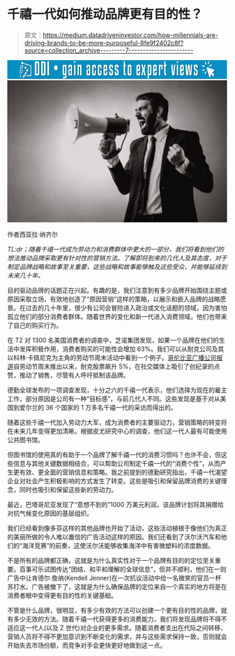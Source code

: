 # 千禧一代如何推动品牌更有目的性？

> 原文：<https://medium.datadriveninvestor.com/how-millennials-are-driving-brands-to-be-more-purposeful-8fe9f2402c8f?source=collection_archive---------7----------------------->

[![](img/f6a70f1638bd30603d22b4a6df136b09.png)](http://www.track.datadriveninvestor.com/1B9E)![](img/21450b0091770a8a5feb70ad66cb602f.png)

作者西亚拉·纳齐尔

*TL:dr；随着千禧一代成为劳动力和消费群体中更大的一部分，我们将看到他们的想法推动品牌采取更有针对性的营销方法。了解即将到来的几代人及其态度，对于制定品牌战略和故事至关重要，这些战略和故事能够触及这些受众，并能够延续到未来几十年。*

目的驱动品牌的话题正在兴起。有趣的是，我们注意到有多少品牌开始围绕主题或原因采取立场，有效地创造了“原因营销”这样的策略，以展示和嵌入品牌的战略愿景。在过去的几十年里，很少有公司会冒险进入政治或文化话题的领域，因为害怕孤立他们的部分消费者群体。随着世界的变化和新一代进入消费领域，他们也带来了自己的购买行为。

在 T2 对 1300 名美国消费者的调查中，芝诺集团发现，如果一个品牌在他们的生活中发挥积极作用，消费者购买的可能性会增加 63%。我们可以从耐克公司及其以科林·卡佩尼克为主角的劳动节周末活动中看到一个例子。[哥伦比亚广播公司报道](https://www.cbsnews.com/news/colin-kaepernick-nike-6-billion-man/?ftag=COS-05-10aaa0h&utm_campaign=trueAnthem%3A+Trending+Content&utm_content=5ba5c81b9ebbef0001d6be40&utm_medium=trueAnthem&utm_source=facebook)自劳动节周末推出以来，耐克股票飙升 5%，在社交媒体上吸引了创纪录的点赞，推动了销售，尽管有人呼吁抵制该品牌。

德勤全球发布的一项调查发现，十分之六的千禧一代表示，他们选择为现在的雇主工作，部分原因是公司有一种“目标感”，与前几代人不同。这些发现是基于对从美国到爱尔兰的 36 个国家的 1 万多名千禧一代的采访而得出的。

随着这些千禧一代加入劳动力大军，成为消费者的主要驱动力，营销策略的转变将在未来几年变得更加清晰。根据皮尤研究中心的调查，他们这一代人最有可能使用公共图书馆。

但图书馆的使用真的有助于一个品牌了解千禧一代的消费习惯吗？也许不会，但这些信息与其他关键数据相结合，可以帮助公司制定千禧一代的“消费个性”，从而产生更有效、更全面的营销信息和策略。我之前提到的德勤研究指出，千禧一代渴望企业对社会产生积极影响的方式发生了转变。这些是吸引和保留品牌消费的关键理念，同时也吸引和保留这些新的劳动力。

最近，巴塔哥尼亚发现了“意想不到的”1000 万美元利润，该品牌计划将其捐赠给对抗气候变化原因的基层组织。

我们已经看到像多芬这样的其他品牌也开始了活动，这些活动植根于像他们为真正的美丽所做的令人难以置信的广告活动这样的原因。我们还看到了沃尔沃汽车和他们的“海洋竞赛”的前奏，这使沃尔沃能够收集海洋中有害微塑料的浓度数据。

不是所有的品牌都正确，这就是为什么真实性对于一个品牌有目的的定位至关重要。百事可乐试图传达“团结、和平和理解的全球信息”，但并不顺利，他们在一则广告中让肯德尔·詹纳(Kendell Jenner)在一次抗议活动中给一名微笑的官员一杯苏打水。广告被撤下了，这就是为什么确保品牌的定位来自一个真实的地方将是在消费者眼中变得更有目的性的关键基础。

不管是什么品牌，很明显，有多少有效的方法可以创建一个更有目的性的品牌，就有多少无效的方法。随着千禧一代获得更多的消费能力，我们将发现品牌将不得不适应这一代人(以及 Z 世代)对企业的更多需求。随着消费者支出在代际之间转移，营销人员将不得不更加意识到不断变化的需求，并与这些需求保持一致，否则就会开始失去市场份额，而竞争对手会更快更好地做到这一点。